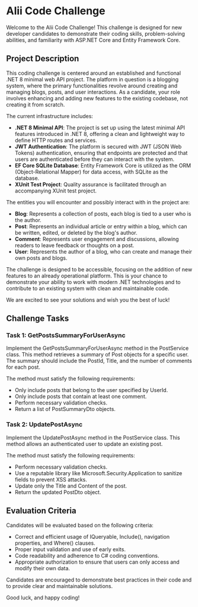 # Alii Code Challenge
Welcome to the Alii Code Challenge! This challenge is designed for new developer candidates to demonstrate their coding skills, problem-solving abilities, and familiarity with ASP.NET Core and Entity Framework Core.

## Project Description
This coding challenge is centered around an established and functional .NET 8 minimal web API project. The platform in question is a blogging system, where the primary functionalities revolve around creating and managing blogs, posts, and user interactions. As a candidate, your role involves enhancing and adding new features to the existing codebase, not creating it from scratch.

The current infrastructure includes:
- **.NET 8 Minimal API**: The project is set up using the latest minimal API features introduced in .NET 8, offering a clean and lightweight way to define HTTP routes and services.
- **JWT Authentication**: The platform is secured with JWT (JSON Web Tokens) authentication, ensuring that endpoints are protected and that users are authenticated before they can interact with the system.
- **EF Core SQLite Database**: Entity Framework Core is utilized as the ORM (Object-Relational Mapper) for data access, with SQLite as the database.
- **XUnit Test Project**: Quality assurance is facilitated through an accompanying XUnit test project.

The entities you will encounter and possibly interact with in the project are:
- **Blog**: Represents a collection of posts, each blog is tied to a user who is the author.
- **Post**: Represents an individual article or entry within a blog, which can be written, edited, or deleted by the blog's author.
- **Comment**: Represents user engagement and discussions, allowing readers to leave feedback or thoughts on a post.
- **User**: Represents the author of a blog, who can create and manage their own posts and blogs.

The challenge is designed to be accessible, focusing on the addition of new features to an already operational platform. This is your chance to demonstrate your ability to work with modern .NET technologies and to contribute to an existing system with clean and maintainable code.

We are excited to see your solutions and wish you the best of luck!

## Challenge Tasks
### Task 1: GetPostsSummaryForUserAsync 
Implement the GetPostsSummaryForUserAsync method in the PostService class. This method retrieves a summary of Post objects for a specific user. The summary should include the PostId, Title, and the number of comments for each post.

The method must satisfy the following requirements:
- Only include posts that belong to the user specified by UserId.
- Only include posts that contain at least one comment.
- Perform necessary validation checks.
- Return a list of PostSummaryDto objects.

### Task 2: UpdatePostAsync
Implement the UpdatePostAsync method in the PostService class. This method allows an authenticated user to update an existing post.

The method must satisfy the following requirements:
- Perform necessary validation checks.
- Use a reputable library like Microsoft.Security.Application to sanitize fields to prevent XSS attacks.
- Update only the Title and Content of the post.
- Return the updated PostDto object.

## Evaluation Criteria
 
Candidates will be evaluated based on the following criteria:
- Correct and efficient usage of IQueryable, Include(), navigation properties, and Where() clauses.
- Proper input validation and use of early exits.
- Code readability and adherence to C# coding conventions.
- Appropriate authorization to ensure that users can only access and modify their own data.

Candidates are encouraged to demonstrate best practices in their code and to provide clear and maintainable solutions.

Good luck, and happy coding!
